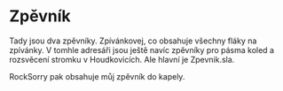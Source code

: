 # Zpěvník
Tady jsou dva zpěvníky.
Zpívánkovej, co obsahuje všechny fláky na zpívánky. V tomhle adresáři jsou ještě navíc zpěvníky pro pásma koled a rozsvěcení stromku v Houdkovicích. Ale hlavní je Zpevnik.sla.

RockSorry pak obsahuje můj zpěvník do kapely.
